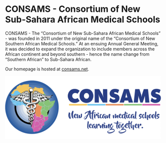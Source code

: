 # CONSAMS - Consortium of New Sub-Sahara African Medical Schools

CONSAMS - The “Consortium of New Sub-Sahara African Medical Schools” - was founded in 2011 under the original name of the “Consortium of New Southern African Medical Schools.” At an ensuing Annual General Meeting, it was decided to expand the organization to include members across the African continent and beyond southern - hence the
 name change from “Southern African” to Sub-Sahara African.
 
Our homepage is hosted at [consams.net](https://www.consams.net).

![CONSAMS logo](/public/assets/images/consamslogo.png)
